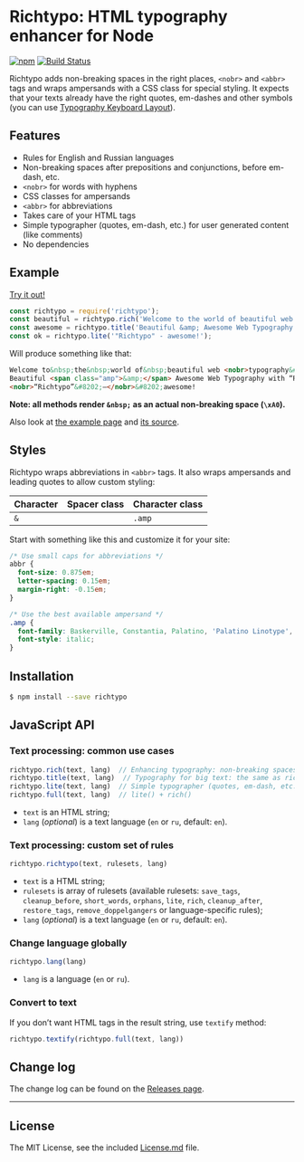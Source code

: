 # Richtypo: HTML typography enhancer for Node

[![npm](https://img.shields.io/npm/v/richtypo.svg)](https://www.npmjs.com/package/richtypo)
[![Build Status](https://travis-ci.org/sapegin/richtypo.js.svg)](https://travis-ci.org/sapegin/richtypo.js)


 Richtypo adds non-breaking spaces in the right places, `<nobr>` and `<abbr>` tags and wraps ampersands with a CSS class for special styling. It expects that your texts already have the right quotes, em-dashes and other symbols (you can use [Typography Keyboard Layout](http://ilyabirman.net/projects/typography-layout/)).


## Features

- Rules for English and Russian languages
- Non-breaking spaces after prepositions and conjunctions, before em-dash, etc.
- `<nobr>` for words with hyphens
- CSS classes for ampersands
- `<abbr>` for abbreviations
- Takes care of your HTML tags
- Simple typographer (quotes, em-dash, etc.) for user generated content (like comments)
- No dependencies


## Example

[Try it out!](https://npm.runkit.com/richtypo)

```javascript
const richtypo = require('richtypo');
const beautiful = richtypo.rich('Welcome to the world of beautiful web typography — only with Richtypo.');
const awesome = richtypo.title('Beautiful &amp; Awesome Web Typography with “Richtypo”');
const ok = richtypo.lite('"Richtypo" - awesome!');
```

Will produce something like that:

```html
Welcome to&nbsp;the&nbsp;world of&nbsp;beautiful web <nobr>typography&#8202;—</nobr>&#8202;only with&nbsp;Richtypo.
Beautiful <span class="amp">&amp;</span> Awesome Web Typography with “Richtypo”'
<nobr>“Richtypo”&#8202;—</nobr>&#8202;awesome!
```

**Note: all methods render `&nbsp;` as an actual non-breaking space (`\xA0`).**

Also look at [the example page](http://sapegin.github.io/richtypo.js/) and [its source](https://github.com/sapegin/richtypo.js/tree/master/example).


## Styles

Richtypo wraps abbreviations in `<abbr>` tags. It also wraps ampersands and leading quotes to allow custom styling:

| Character | Spacer class | Character class |
| --------- | ------------ | --------------- |
| `&` |           | `.amp`    |

Start with something like this and customize it for your site:

```css
/* Use small caps for abbreviations */
abbr {
  font-size: 0.875em;
  letter-spacing: 0.15em;
  margin-right: -0.15em;
}

/* Use the best available ampersand */
.amp {
  font-family: Baskerville, Constantia, Palatino, 'Palatino Linotype', 'Book Antiqua', serif;
  font-style: italic;
}
```


## Installation

```bash
$ npm install --save richtypo
```


## JavaScript API

### Text processing: common use cases

```javascript
richtypo.rich(text, lang)  // Enhancing typography: non-breaking spaces, abbreviations
richtypo.title(text, lang)  // Typography for big text: the same as rich and ampersands
richtypo.lite(text, lang)  // Simple typographer (quotes, em-dash, etc.) for user generated content (e.g. comments)
richtypo.full(text, lang)  // lite() + rich()
```

- `text` is an HTML string;
- `lang` (*optional*) is a text language (`en` or `ru`, default: `en`).

### Text processing: custom set of rules

```javascript
richtypo.richtypo(text, rulesets, lang)
```

- `text` is a HTML string;
- `rulesets` is array of rulesets (available rulesets: `save_tags`, `cleanup_before`, `short_words`, `orphans`, `lite`, `rich`, `cleanup_after`, `restore_tags`, `remove_doppelgangers` or language-specific rules);
- `lang` (*optional*) is a text language (`en` or `ru`, default: `en`).

### Change language globally

```javascript
richtypo.lang(lang)
```

- `lang` is a language (`en` or `ru`).

### Convert to text

If you don’t want HTML tags in the result string, use `textify` method:

```javascript
richtypo.textify(richtypo.full(text, lang))
```


## Change log

The change log can be found on the [Releases page](https://github.com/sapegin/richtypo.js/releases).


---

## License

The MIT License, see the included [License.md](License.md) file.
